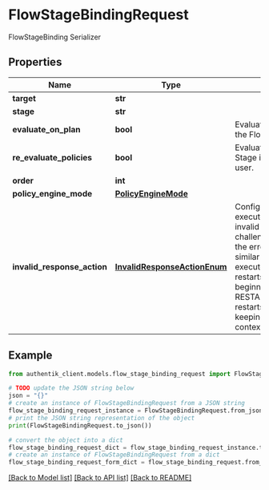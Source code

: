 # FlowStageBindingRequest

FlowStageBinding Serializer

## Properties

Name | Type | Description | Notes
------------ | ------------- | ------------- | -------------
**target** | **str** |  | 
**stage** | **str** |  | 
**evaluate_on_plan** | **bool** | Evaluate policies during the Flow planning process. | [optional] 
**re_evaluate_policies** | **bool** | Evaluate policies when the Stage is present to the user. | [optional] 
**order** | **int** |  | 
**policy_engine_mode** | [**PolicyEngineMode**](PolicyEngineMode.md) |  | [optional] 
**invalid_response_action** | [**InvalidResponseActionEnum**](InvalidResponseActionEnum.md) | Configure how the flow executor should handle an invalid response to a challenge. RETRY returns the error message and a similar challenge to the executor. RESTART restarts the flow from the beginning, and RESTART_WITH_CONTEXT restarts the flow while keeping the current context. | [optional] 

## Example

```python
from authentik_client.models.flow_stage_binding_request import FlowStageBindingRequest

# TODO update the JSON string below
json = "{}"
# create an instance of FlowStageBindingRequest from a JSON string
flow_stage_binding_request_instance = FlowStageBindingRequest.from_json(json)
# print the JSON string representation of the object
print(FlowStageBindingRequest.to_json())

# convert the object into a dict
flow_stage_binding_request_dict = flow_stage_binding_request_instance.to_dict()
# create an instance of FlowStageBindingRequest from a dict
flow_stage_binding_request_form_dict = flow_stage_binding_request.from_dict(flow_stage_binding_request_dict)
```
[[Back to Model list]](../README.md#documentation-for-models) [[Back to API list]](../README.md#documentation-for-api-endpoints) [[Back to README]](../README.md)


